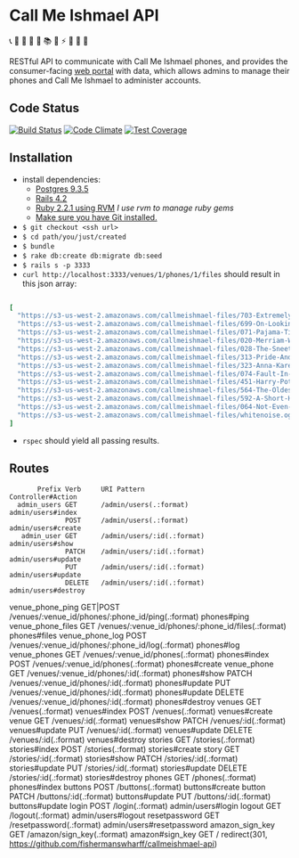 # Call Me Ishmael API

:telephone_receiver: :closed_book: :orange_book: :notebook_with_decorative_cover: :notebook: :books: :mega: :zap: :speak_no_evil: :speech_balloon: :thought_balloon:

RESTful API to communicate with Call Me Ishmael phones, and provides the consumer-facing [web portal](https://github.com/fishermanswharff/callmeishmael-webapp) with data, which allows admins to manage their phones and Call Me Ishmael to administer accounts.

## Code Status

[![Build Status][ci-image]][ci-url]
[![Code Climate][cc-climate-image]][cc-climate-url]
[![Test Coverage][cc-coverage-image]][cc-coverage-url]


## Installation

- install dependencies:
  - [Postgres 9.3.5](https://github.com/PostgresApp/PostgresApp/releases/tag/9.3.6.0)
  - [Rails 4.2](https://github.com/rails/rails)
  - [Ruby 2.2.1 using RVM](https://rvm.io/) *I use rvm to manage ruby gems*
  - [Make sure you have Git installed.](http://git-scm.com/book/en/v2/Getting-Started-Installing-Git)
- `$ git checkout <ssh url>`
- `$ cd path/you/just/created`
- `$ bundle`
- `$ rake db:create db:migrate db:seed`
- `$ rails s -p 3333`
- `curl http://localhost:3333/venues/1/phones/1/files` should result in this json array:

```ruby

[
  "https://s3-us-west-2.amazonaws.com/callmeishmael-files/703-Extremely-Loud-and-Incredibly-Close-by-Jonathan-Safran-Foer-final.ogg",
  "https://s3-us-west-2.amazonaws.com/callmeishmael-files/699-On-Looking-by-Alexandra-Horowitz-final.ogg",
  "https://s3-us-west-2.amazonaws.com/callmeishmael-files/071-Pajama-Time-by-Sandra-Boynton-final.ogg",
  "https://s3-us-west-2.amazonaws.com/callmeishmael-files/020-Merriam-Webster-Dictionary-final.ogg",
  "https://s3-us-west-2.amazonaws.com/callmeishmael-files/028-The-Sneetches-by-Dr-Seuss-final.ogg",
  "https://s3-us-west-2.amazonaws.com/callmeishmael-files/313-Pride-And-Prejudice-by-Jane-Austen-final.ogg",
  "https://s3-us-west-2.amazonaws.com/callmeishmael-files/323-Anna-Karenina-by-Leo-Tolstoy-final.ogg",
  "https://s3-us-west-2.amazonaws.com/callmeishmael-files/074-Fault-In-Our-stars-by-John-Green-final.ogg",
  "https://s3-us-west-2.amazonaws.com/callmeishmael-files/451-Harry-Potter-by-J.K.-Rowling-final.ogg",
  "https://s3-us-west-2.amazonaws.com/callmeishmael-files/564-The-Oldest-Living-Things-in-the-World-by-Rachel-Sussman-final.ogg",
  "https://s3-us-west-2.amazonaws.com/callmeishmael-files/592-A-Short-History-of-Nearly-Everything-by-Bill-Bryson-final.ogg",
  "https://s3-us-west-2.amazonaws.com/callmeishmael-files/064-Not-Even-Wrong-by-Paul-Collins-final.ogg",
  "https://s3-us-west-2.amazonaws.com/callmeishmael-files/whitenoise.ogg"
]

```

- `rspec` should yield all passing results.



## Routes

           Prefix Verb     URI Pattern                                        Controller#Action
      admin_users GET      /admin/users(.:format)                             admin/users#index
                  POST     /admin/users(.:format)                             admin/users#create
       admin_user GET      /admin/users/:id(.:format)                         admin/users#show
                  PATCH    /admin/users/:id(.:format)                         admin/users#update
                  PUT      /admin/users/:id(.:format)                         admin/users#update
                  DELETE   /admin/users/:id(.:format)                         admin/users#destroy
 venue_phone_ping GET|POST /venues/:venue_id/phones/:phone_id/ping(.:format)  phones#ping
venue_phone_files GET      /venues/:venue_id/phones/:phone_id/files(.:format) phones#files
  venue_phone_log POST     /venues/:venue_id/phones/:phone_id/log(.:format)   phones#log
     venue_phones GET      /venues/:venue_id/phones(.:format)                 phones#index
                  POST     /venues/:venue_id/phones(.:format)                 phones#create
      venue_phone GET      /venues/:venue_id/phones/:id(.:format)             phones#show
                  PATCH    /venues/:venue_id/phones/:id(.:format)             phones#update
                  PUT      /venues/:venue_id/phones/:id(.:format)             phones#update
                  DELETE   /venues/:venue_id/phones/:id(.:format)             phones#destroy
           venues GET      /venues(.:format)                                  venues#index
                  POST     /venues(.:format)                                  venues#create
            venue GET      /venues/:id(.:format)                              venues#show
                  PATCH    /venues/:id(.:format)                              venues#update
                  PUT      /venues/:id(.:format)                              venues#update
                  DELETE   /venues/:id(.:format)                              venues#destroy
          stories GET      /stories(.:format)                                 stories#index
                  POST     /stories(.:format)                                 stories#create
            story GET      /stories/:id(.:format)                             stories#show
                  PATCH    /stories/:id(.:format)                             stories#update
                  PUT      /stories/:id(.:format)                             stories#update
                  DELETE   /stories/:id(.:format)                             stories#destroy
           phones GET      /phones(.:format)                                  phones#index
          buttons POST     /buttons(.:format)                                 buttons#create
           button PATCH    /buttons/:id(.:format)                             buttons#update
                  PUT      /buttons/:id(.:format)                             buttons#update
            login POST     /login(.:format)                                   admin/users#login
           logout GET      /logout(.:format)                                  admin/users#logout
    resetpassword GET      /resetpassword(.:format)                           admin/users#resetpassword
  amazon_sign_key GET      /amazon/sign_key(.:format)                         amazon#sign_key
                  GET      /                                                  redirect(301, https://github.com/fishermanswharff/callmeishmael-api)

[ci-image]: https://magnum.travis-ci.com/fishermanswharff/callmeishmael-api.svg?token=ywtwaukB2udjyiFG1GbL&branch=master
[ci-url]: https://magnum.travis-ci.com/fishermanswharff/callmeishmael-api

[cc-climate-image]: https://codeclimate.com/repos/552b1979695680373f000a7d/badges/b6474b9a7d66964c7b98/gpa.svg
[cc-climate-url]: https://codeclimate.com/repos/552b1979695680373f000a7d/feed

[cc-coverage-image]: https://codeclimate.com/repos/552b1979695680373f000a7d/badges/b6474b9a7d66964c7b98/coverage.svg
[cc-coverage-url]: https://codeclimate.com/repos/552b1979695680373f000a7d/feed





